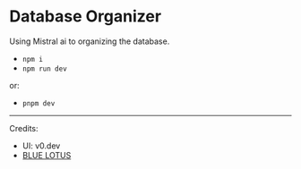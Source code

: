 # Database Organizer
Using Mistral ai to organizing the database.

- `npm i`
- `npm run dev`

or:
- `pnpm dev`

---

Credits:
- UI: v0.dev
- [BLUE LOTUS](https://lotuschain.org)